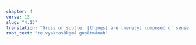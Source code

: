 ```yaml
---
chapter: 4
verse: 13
slug: "4.13"
translation: "Gross or subtle, [things] are [merely] composed of sense-impressions."
root_text: "te vyaktasūkṣmā guṇātmānaḥ"
---
```


